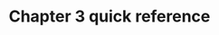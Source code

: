 ---
title: Chapter 3 quick reference
type: quick_ref
content:
    items:
        '@taxonomy.tag': ch3_article
    order:
        by: header.article.number
---